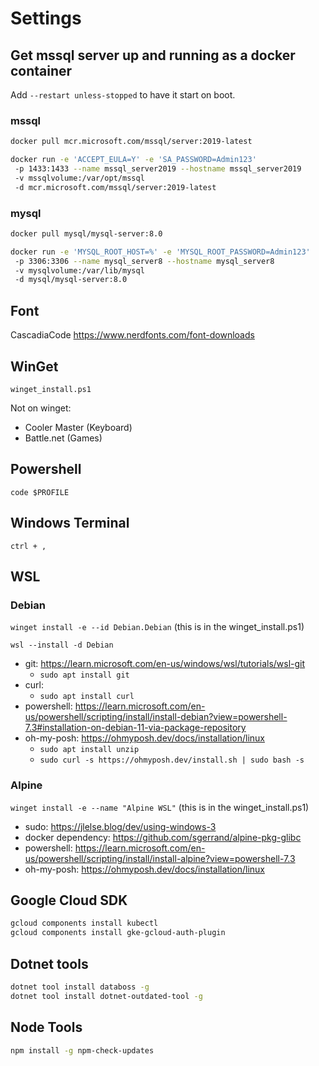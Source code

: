 # Settings

## Get mssql server up and running as a docker container

Add `--restart unless-stopped` to have it start on boot.

### mssql

```bash
docker pull mcr.microsoft.com/mssql/server:2019-latest

docker run -e 'ACCEPT_EULA=Y' -e 'SA_PASSWORD=Admin123'
 -p 1433:1433 --name mssql_server2019 --hostname mssql_server2019
 -v mssqlvolume:/var/opt/mssql
 -d mcr.microsoft.com/mssql/server:2019-latest
```

### mysql

```bash
docker pull mysql/mysql-server:8.0

docker run -e 'MYSQL_ROOT_HOST=%' -e 'MYSQL_ROOT_PASSWORD=Admin123'
 -p 3306:3306 --name mysql_server8 --hostname mysql_server8
 -v mysqlvolume:/var/lib/mysql
 -d mysql/mysql-server:8.0
 ```

## Font

CascadiaCode
<https://www.nerdfonts.com/font-downloads>

## WinGet

`winget_install.ps1`

Not on winget:

- Cooler Master (Keyboard)
- Battle.net (Games)

## Powershell

`code $PROFILE`

## Windows Terminal

`ctrl + ,`

## WSL

### Debian

`winget install -e --id Debian.Debian` (this is in the winget_install.ps1)

`wsl --install -d Debian`

- git: <https://learn.microsoft.com/en-us/windows/wsl/tutorials/wsl-git>
  - `sudo apt install git`
- curl:
  - `sudo apt install curl`
- powershell: <https://learn.microsoft.com/en-us/powershell/scripting/install/install-debian?view=powershell-7.3#installation-on-debian-11-via-package-repository>
- oh-my-posh: <https://ohmyposh.dev/docs/installation/linux>
  - `sudo apt install unzip`
  - `sudo curl -s https://ohmyposh.dev/install.sh | sudo bash -s`

### Alpine

`winget install -e --name "Alpine WSL"` (this is in the winget_install.ps1)

- sudo: <https://jlelse.blog/dev/using-windows-3>
- docker dependency: <https://github.com/sgerrand/alpine-pkg-glibc>
- powershell: <https://learn.microsoft.com/en-us/powershell/scripting/install/install-alpine?view=powershell-7.3>
- oh-my-posh: <https://ohmyposh.dev/docs/installation/linux>

## Google Cloud SDK

```bash
gcloud components install kubectl
gcloud components install gke-gcloud-auth-plugin
```

## Dotnet tools

```bash
dotnet tool install databoss -g
dotnet tool install dotnet-outdated-tool -g
```

## Node Tools

```bash
npm install -g npm-check-updates
```
